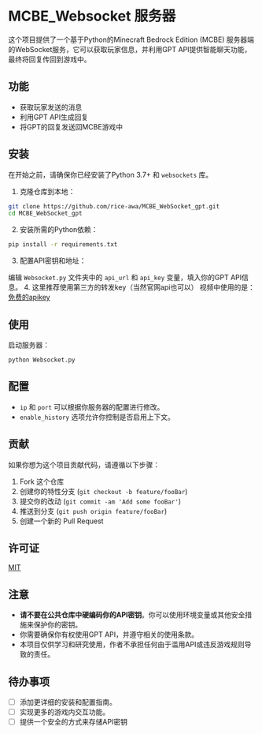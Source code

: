 # MCBE_Websocket 服务器

这个项目提供了一个基于Python的Minecraft Bedrock Edition (MCBE) 服务器端的WebSocket服务，它可以获取玩家信息，并利用GPT API提供智能聊天功能，最终将回复传回到游戏中。

## 功能

- 获取玩家发送的消息
- 利用GPT API生成回复
- 将GPT的回复发送回MCBE游戏中

## 安装

在开始之前，请确保你已经安装了Python 3.7+ 和 `websockets` 库。

1. 克隆仓库到本地：

```bash
git clone https://github.com/rice-awa/MCBE_WebSocket_gpt.git
cd MCBE_WebSocket_gpt
```

2. 安装所需的Python依赖：

```bash
pip install -r requirements.txt
```

3. 配置API密钥和地址：

编辑 `Websocket.py` 文件夹中的 `api_url` 和 `api_key` 变量，填入你的GPT API信息。
4. 
这里推荐使用第三方的转发key（当然官网api也可以）
视频中使用的是：
[免费的apikey](https://gpt-houtar.koyeb.app/)
## 使用

启动服务器：

```bash
python Websocket.py
```

## 配置

- `ip` 和 `port` 可以根据你服务器的配置进行修改。
- `enable_history` 选项允许你控制是否启用上下文。

## 贡献

如果你想为这个项目贡献代码，请遵循以下步骤：

1. Fork 这个仓库
2. 创建你的特性分支 (`git checkout -b feature/fooBar`)
3. 提交你的改动 (`git commit -am 'Add some fooBar'`)
4. 推送到分支 (`git push origin feature/fooBar`)
5. 创建一个新的 Pull Request

## 许可证

[MIT](https://github.com/rice-awa/MCBE_WebSocket_gpt/blob/main/LICENSE.txt)

## 注意

- **请不要在公共仓库中硬编码你的API密钥**。你可以使用环境变量或其他安全措施来保护你的密钥。
- 你需要确保你有权使用GPT API，并遵守相关的使用条款。
- 本项目仅供学习和研究使用，作者不承担任何由于滥用API或违反游戏规则导致的责任。

## 待办事项

- [ ] 添加更详细的安装和配置指南。
- [ ] 实现更多的游戏内交互功能。
- [ ] 提供一个安全的方式来存储API密钥